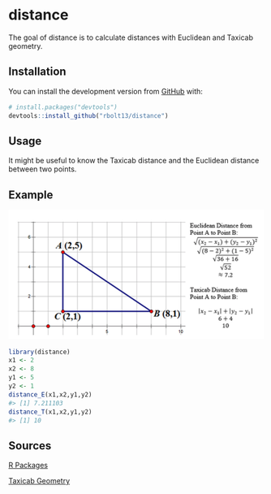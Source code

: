 
<!-- README.md is generated from README.Rmd. Please edit that file -->

# distance

<!-- badges: start -->
<!-- badges: end -->

The goal of distance is to calculate distances with Euclidean and
Taxicab geometry.

## Installation

You can install the development version from
[GitHub](https://github.com/) with:

``` r
# install.packages("devtools")
devtools::install_github("rbolt13/distance")
```

## Usage

It might be useful to know the Taxicab distance and the Euclidean
distance between two points.

## Example

![](img/img1.png)

``` r
library(distance)
x1 <- 2
x2 <- 8
y1 <- 5
y2 <- 1
distance_E(x1,x2,y1,y2)
#> [1] 7.211103
distance_T(x1,x2,y1,y2)
#> [1] 10
```

## Sources

[R Packages](https://r-pkgs.org/index.html)

[Taxicab
Geometry](https://mat292project.weebly.com/distance-in-taxi-cab.html)
